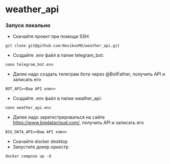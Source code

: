 # weather_api

### Запуск локально

- Скачайте проект при помощи SSH:

```text
git clone git@github.com:NovikovMU/weather_api.git
```

- Создайте .env файл в папке telegram_bot:

```text
nano telegram_bot.env
```

- Далее надо создать телеграм бота через @BotFather, 
получить API и записать его

```text
BOT_API=<Ваш API ключ>
```

- Создайте .env файл в папке weather_api:

```text
nano weather_api.env
```

- Далее надо зарегестрироваться на сайте https://www.bigdatacloud.com/, 
получить API и записать его

```text
BIG_DATA_API=<Ваш API ключ>
```

- Скачайте docker desktop
- Запустите докер оркестр 

```text
docker compose up -d
```
